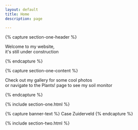 ```yaml
---
layout: default
title: Home
description: page
 
---
```


{% capture section-one-header %}
<p>Welcome to my website, <br> it's still under construction</p>
{% endcapture %}

{% capture section-one-content %}
<p>Check out my gallery for some cool photos <br>or navigate to the Plants! page to see my soil monitor</p>
{% endcapture %}

{% include section-one.html %}

{% capture banner-text %}
Case Zuiderveld
{% endcapture %}

{% include section-two.html %}